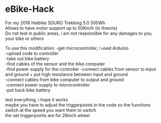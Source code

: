 # eBike-Hack
For my 2016 Haibike SDURO Trekking 5.0 500Wh\
Allows to have motor support up to 50Km/h (in theorie)\
Do not test in public areas, i am not responsible for any damages to you, your bike or others

To use this modification: 
-get microcontroller, i used Arduino\
-upload code to controller\
-take out bike battery\
-find cables of the sensor and the bike computer\
-find power supply for the controller
-connect cables from sensor to input and ground + put high resistance between input and ground\
-connect cables from bike computer to output and ground\
-connect power supply to microcontroller\
-put back bike battery

test everything, i hope it works\
maybe you have to adjust the triggerpoints in the code so the functions switch at the speed you want them to switch\
the set triggerpoints are for 28inch wheel
